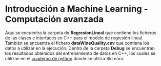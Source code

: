 # Introducción a Machine Learning - Computación avanzada

Aquí se encuentra la carpeta de **RegresionLineal** que contiene los ficheros de las clases e interfaces en C++ para el modelo de regresión lineal.
También se encuentra el fichero **dataWineQuality.csv** que contiene los datos a utilizar en la ejecución.
Dentro de la carpeta **Debug** se encuentran los resultados obtenidos del entrenamiento de datos en C++, los cuales se utilizan en el [cuaderno de python](https://colab.research.google.com/drive/1gI-8sm_Z5OuctX-gbYpNV1B7BAafsh7_#scrollTo=2rHR5caS23a7) donde se utiliza
SkLearn.
